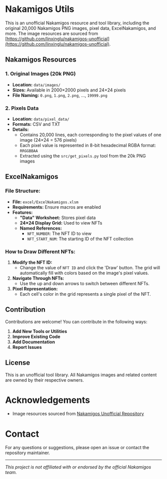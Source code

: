 # Nakamigos Utils

This is an unofficial Nakamigos resource and tool library, including the original 20,000 Nakamigos PNG images, pixel data, ExcelNakamigos, and more. The image resources are sourced from [https://github.com/linxinglu/nakamigos-unofficial](https://github.com/linxinglu/nakamigos-unofficial).

## Nakamigos Resources

### 1. Original Images (20k PNG)
- **Location:** `data/images/`
- **Sizes:** Available in 2000×2000 pixels and 24×24 pixels
- **File Naming:** `0.png`, `1.png`, `2.png`, …, `19999.png`

### 2. Pixels Data
- **Location:** `data/pixel_data/`
- **Formats:** CSV and TXT
- **Details:**
  - Contains 20,000 lines, each corresponding to the pixel values of one image (24×24 = 576 pixels)
  - Each pixel value is represented in 8-bit hexadecimal RGBA format: `RRGGBBAA`
  - Extracted using the `src/get_pixels.py` tool from the 20k PNG images

## ExcelNakamigos

### File Structure:
- **File:** `excel/ExcelNakamigos.xlsm`
- **Requirements:** Ensure macros are enabled
- **Features:**
  - **"Data" Worksheet:** Stores pixel data
  - **24×24 Display Grid:** Used to view NFTs
  - **Named References:**
    - `NFT_NUMBER`: The NFT ID to view
    - `NFT_START_NUM`: The starting ID of the NFT collection

### How to Draw Different NFTs:
1. **Modify the NFT ID:**
   - Change the value of `NFT ID` and click the 'Draw' button. The grid will automatically fill with colors based on the image's pixel values.
2. **Navigate Through NFTs:**
   - Use the up and down arrows to switch between different NFTs.
3. **Pixel Representation:**
   - Each cell's color in the grid represents a single pixel of the NFT.

## Contribution

Contributions are welcome! You can contribute in the following ways:
1. **Add New Tools or Utilities**
2. **Improve Existing Code**
3. **Add Documentation**
4. **Report Issues**

## License

This is an unofficial tool library. All Nakamigos images and related content are owned by their respective owners.

# Acknowledgements
- Image resources sourced from [Nakamigos Unofficial Repository](https://github.com/linxinglu/nakamigos-unofficial)

# Contact

For any questions or suggestions, please open an issue or contact the repository maintainer.

---

*This project is not affiliated with or endorsed by the official Nakamigos team.*